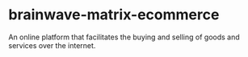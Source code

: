 # brainwave-matrix-ecommerce
An online platform that facilitates the buying and selling of goods and services over the internet.
